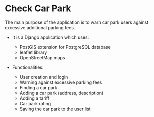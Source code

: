 # Check Car Park

The main purpose of the application is to warn car park users against excessive additional parking fees.

- It is a Django application which uses:
    - PostGIS extension for PostgreSQL database
    - leaflet library
    - OpenStreetMap maps

- Functionalities:
    - User creation and login
    - Warning against excessive parking fees
    - Finding a car park
    - Adding a car park (address, description)
    - Adding a tariff
    - Car park rating
    - Saving the car park to the user list
